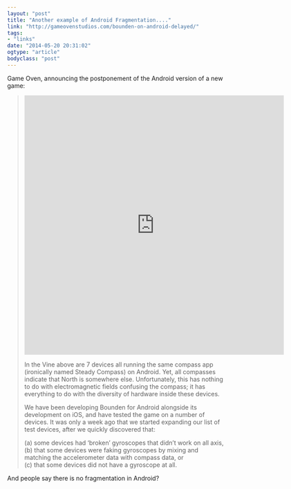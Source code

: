 ```yaml
---
layout: "post"
title: "Another example of Android Fragmentation...."
link: "http://gameovenstudios.com/bounden-on-android-delayed/"
tags: 
- "links"
date: "2014-05-20 20:31:02"
ogtype: "article"
bodyclass: "post"
---
```


Game Oven, announcing the postponement of the Android version of a new game:

> <iframe class="vine-embed" frameborder="0" height="600" src="https://vine.co/v/MgWLMmmwUQQ/embed/simple?audio=1" width="600"></iframe><script async="" charset="utf-8" src="//platform.vine.co/static/scripts/embed.js"></script>
> 
> In the Vine above are 7 devices all running the same compass app (ironically named Steady Compass) on Android. Yet, all compasses indicate that North is somewhere else. Unfortunately, this has nothing to do with electromagnetic fields confusing the compass; it has everything to do with the diversity of hardware inside these devices.
> 
> We have been developing Bounden for Android alongside its development on iOS, and have tested the game on a number of devices. It was only a week ago that we started expanding our list of test devices, after we quickly discovered that:
> 
> (a) some devices had ‘broken’ gyroscopes that didn’t work on all axis,  
>  (b) that some devices were faking gyroscopes by mixing and matching the accelerometer data with compass data, or  
>  (c) that some devices did not have a gyroscope at all.

And people say there is no fragmentation in Android?